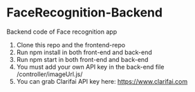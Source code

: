 # FaceRecognition-Backend
Backend code of Face recognition app
1. Clone this repo and the frontend-repo
2. Run npm install in both front-end and back-end
3. Run npm start in both front-end and back-end
4. You must add your own API key in the back-end file /controller/imageUrl.js/
5. You can grab Clarifai API key here: https://www.clarifai.com
